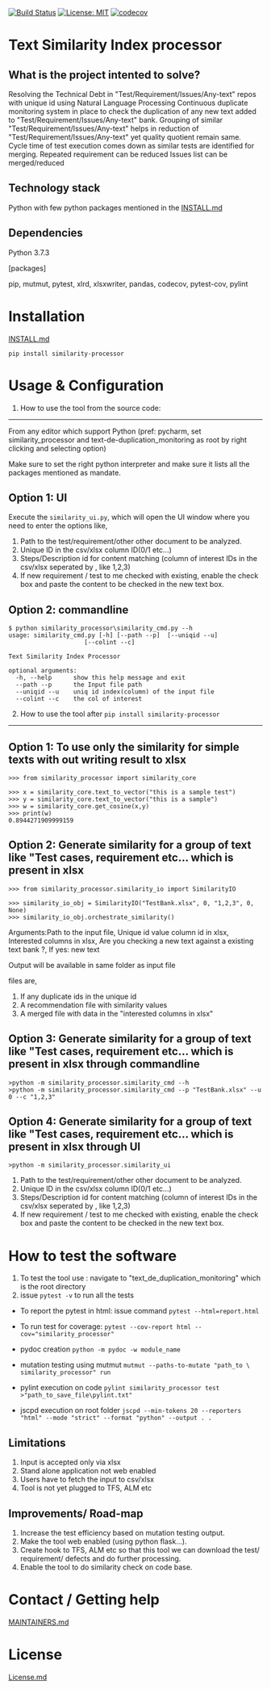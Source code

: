 [![Build Status](https://travis-ci.com/philips-software/TextSimilarityProcessor.svg?branch=master)](https://travis-ci.com/philips-software/TextSimilarityProcessor)
[![License: MIT](https://img.shields.io/badge/License-MIT-yellow.svg)](https://opensource.org/licenses/MIT)
[![codecov](https://codecov.io/gh/philips-software/TextSimilarityProcessor/branch/master/graph/badge.svg)](https://codecov.io/gh/philips-software/TextSimilarityProcessor)


Text Similarity Index processor
====================
What is the project intented to solve?
--------
Resolving the Technical Debt in "Test/Requirement/Issues/Any-text" repos with unique id using Natural Language Processing Continuous 
duplicate monitoring system in place to check the duplication of any new text added to "Test/Requirement/Issues/Any-text" bank. 
Grouping of similar "Test/Requirement/Issues/Any-text" helps in reduction of "Test/Requirement/Issues/Any-text" yet quality quotient remain same.  
Cycle time of test execution comes down as similar tests are identified for merging. 
Repeated requirement can be reduced Issues list can be merged/reduced


Technology stack 
--------
Python with few python packages mentioned in the [INSTALL.md](INSTALL.md) 

Dependencies
--------
Python 3.7.3
 
[packages]

pip,
mutmut,
pytest,
xlrd,
xlsxwriter,
pandas,
codecov,
pytest-cov,
pylint

Installation
====================
[INSTALL.md](INSTALL.md) 

`pip install similarity-processor`

Usage & Configuration
====================
1. How to use the tool from the source code:
--------

From any editor which support Python (pref: pycharm, set similarity_processor and text-de-duplication_monitoring as
 root by
right clicking and selecting option)

Make sure to set the right python interpreter and make sure it lists all the packages mentioned as mandate.

Option 1: UI
--------
Execute the `similarity_ui.py`, which will open the UI window where you need to enter the options like,

1. Path to the test/requirement/other other document to be analyzed.
2. Unique ID in the csv/xlsx column ID(0/1 etc...)
3. Steps/Description id for content matching (column of interest IDs in the csv/xlsx seperated by , like 1,2,3)
4. If new requirement / test to me checked with existing, enable the check box and paste the content to be checked in
the new text box.

Option 2: commandline
--------
```
$ python similarity_processor\similarity_cmd.py --h
usage: similarity_cmd.py [-h] [--path --p]  [--uniqid --u]
                     [--colint --c]

Text Similarity Index Processor

optional arguments:
  -h, --help      show this help message and exit
  --path --p      the Input file path
  --uniqid --u    uniq id index(column) of the input file
  --colint --c    the col of interest
``` 


2. How to use the tool after `pip install similarity-processor`
-----------------------------------------------------------

Option 1: To use only the similarity for simple texts with out writing result to xlsx
------------------------------------
```
>>> from similarity_processor import similarity_core

>>> x = similarity_core.text_to_vector("this is a sample test")
>>> y = similarity_core.text_to_vector("this is a sample")
>>> w = similarity_core.get_cosine(x,y)
>>> print(w)
0.8944271909999159
```
Option 2: Generate similarity for a group of text
like "Test cases, requirement etc... which is present in xlsx
-------------------------------------------------------------
```
>>> from similarity_processor.similarity_io import SimilarityIO

>>> similarity_io_obj = SimilarityIO("TestBank.xlsx", 0, "1,2,3", 0, None)
>>> similarity_io_obj.orchestrate_similarity()
```
Arguments:Path to the input file, Unique id value column id in xlsx, Interested columns in xlsx, Are you checking a
 new text against a existing text bank ?, If yes: new text

Output will be available in same folder as input file

files are,
1. If any duplicate ids in the unique id
2. A recommendation file with similarity values
3. A merged file with data in the "interested columns in xlsx"

Option 3: Generate similarity for a group of text
like "Test cases, requirement etc... which is present in xlsx
through commandline
-------------------------------------------------------------
```
>python -m similarity_processor.similarity_cmd --h
>python -m similarity_processor.similarity_cmd --p "TestBank.xlsx" --u 0 --c "1,2,3"
```

Option 4: Generate similarity for a group of text
like "Test cases, requirement etc... which is present in xlsx
through UI
-------------------------------------------------------------
```
>python -m similarity_processor.similarity_ui
```
1. Path to the test/requirement/other other document to be analyzed.
2. Unique ID in the csv/xlsx column ID(0/1 etc...)
3. Steps/Description id for content matching (column of interest IDs in the csv/xlsx seperated by , like 1,2,3)
4. If new requirement / test to me checked with existing, enable the check box and paste the content to be checked in
the new text box.

How to test the software
====================
1. To test the tool use : navigate to "text_de_duplication_monitoring" which is the root directory
2. issue `pytest -v` to run all the tests

- To report the pytest in html:
issue command `pytest --html=report.html`

- To run test for coverage:
`pytest --cov-report html --cov="similarity_processor"`

- pydoc creation 
`python -m pydoc -w module_name`

- mutation testing using mutmut
`mutmut --paths-to-mutate "path_to \ similarity_processor" run`

- pylint execution on code
`pylint similarity_processor test >"path_to_save_file\pylint.txt"`

- jscpd execution on root folder
`jscpd --min-tokens 20 --reporters "html" --mode "strict" --format "python" --output . .`

Limitations
--------
1. Input is accepted only via xlsx
2. Stand alone application not web enabled
3. Users have to fetch the input to csv/xlsx
4. Tool is not yet plugged to TFS, ALM etc


Improvements/ Road-map
--------
1. Increase the test efficiency based on mutation testing output.
2. Make the tool web enabled (using python flask...).
3. Create hook to TFS, ALM etc so that this tool we can download the test/ requirement/ defects
and do further processing.
4. Enable the tool to do similarity check on code base.


Contact / Getting help
====================
[MAINTAINERS.md](MAINTAINERS.md) 

License
====================
[License.md](LICENSE.md) 
